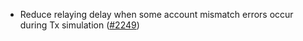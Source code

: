 - Reduce relaying delay when some account mismatch errors occur during Tx
  simulation ([#2249](https://github.com/informalsystems/ibc-rs/issues/2249))